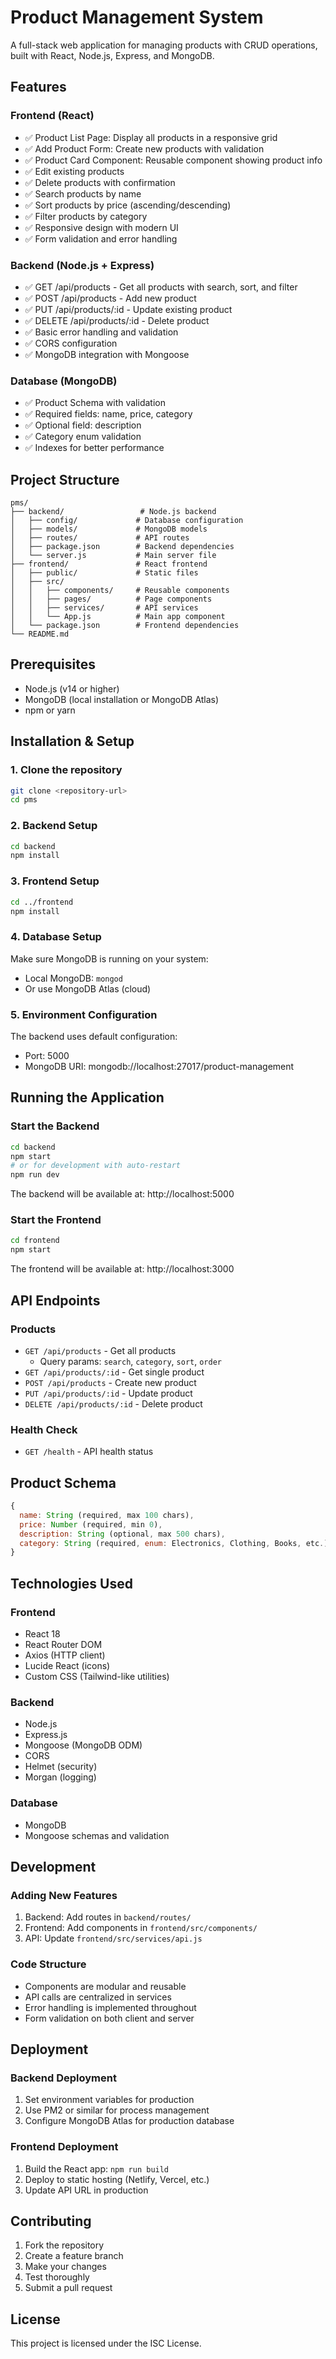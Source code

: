 # Product Management System

A full-stack web application for managing products with CRUD operations, built with React, Node.js, Express, and MongoDB.

## Features

### Frontend (React)
- ✅ Product List Page: Display all products in a responsive grid
- ✅ Add Product Form: Create new products with validation
- ✅ Product Card Component: Reusable component showing product info
- ✅ Edit existing products
- ✅ Delete products with confirmation
- ✅ Search products by name
- ✅ Sort products by price (ascending/descending)
- ✅ Filter products by category
- ✅ Responsive design with modern UI
- ✅ Form validation and error handling

### Backend (Node.js + Express)
- ✅ GET /api/products - Get all products with search, sort, and filter
- ✅ POST /api/products - Add new product
- ✅ PUT /api/products/:id - Update existing product
- ✅ DELETE /api/products/:id - Delete product
- ✅ Basic error handling and validation
- ✅ CORS configuration
- ✅ MongoDB integration with Mongoose

### Database (MongoDB)
- ✅ Product Schema with validation
- ✅ Required fields: name, price, category
- ✅ Optional field: description
- ✅ Category enum validation
- ✅ Indexes for better performance

## Project Structure

```
pms/
├── backend/                 # Node.js backend
│   ├── config/             # Database configuration
│   ├── models/             # MongoDB models
│   ├── routes/             # API routes
│   ├── package.json        # Backend dependencies
│   └── server.js           # Main server file
├── frontend/               # React frontend
│   ├── public/             # Static files
│   ├── src/
│   │   ├── components/     # Reusable components
│   │   ├── pages/          # Page components
│   │   ├── services/       # API services
│   │   └── App.js          # Main app component
│   └── package.json        # Frontend dependencies
└── README.md
```

## Prerequisites

- Node.js (v14 or higher)
- MongoDB (local installation or MongoDB Atlas)
- npm or yarn

## Installation & Setup

### 1. Clone the repository
```bash
git clone <repository-url>
cd pms
```

### 2. Backend Setup
```bash
cd backend
npm install
```

### 3. Frontend Setup
```bash
cd ../frontend
npm install
```

### 4. Database Setup
Make sure MongoDB is running on your system:
- Local MongoDB: `mongod`
- Or use MongoDB Atlas (cloud)

### 5. Environment Configuration
The backend uses default configuration:
- Port: 5000
- MongoDB URI: mongodb://localhost:27017/product-management

## Running the Application

### Start the Backend
```bash
cd backend
npm start
# or for development with auto-restart
npm run dev
```

The backend will be available at: http://localhost:5000

### Start the Frontend
```bash
cd frontend
npm start
```

The frontend will be available at: http://localhost:3000

## API Endpoints

### Products
- `GET /api/products` - Get all products
  - Query params: `search`, `category`, `sort`, `order`
- `GET /api/products/:id` - Get single product
- `POST /api/products` - Create new product
- `PUT /api/products/:id` - Update product
- `DELETE /api/products/:id` - Delete product

### Health Check
- `GET /health` - API health status

## Product Schema

```javascript
{
  name: String (required, max 100 chars),
  price: Number (required, min 0),
  description: String (optional, max 500 chars),
  category: String (required, enum: Electronics, Clothing, Books, etc.)
}
```

## Technologies Used

### Frontend
- React 18
- React Router DOM
- Axios (HTTP client)
- Lucide React (icons)
- Custom CSS (Tailwind-like utilities)

### Backend
- Node.js
- Express.js
- Mongoose (MongoDB ODM)
- CORS
- Helmet (security)
- Morgan (logging)

### Database
- MongoDB
- Mongoose schemas and validation

## Development

### Adding New Features
1. Backend: Add routes in `backend/routes/`
2. Frontend: Add components in `frontend/src/components/`
3. API: Update `frontend/src/services/api.js`

### Code Structure
- Components are modular and reusable
- API calls are centralized in services
- Error handling is implemented throughout
- Form validation on both client and server

## Deployment

### Backend Deployment
1. Set environment variables for production
2. Use PM2 or similar for process management
3. Configure MongoDB Atlas for production database

### Frontend Deployment
1. Build the React app: `npm run build`
2. Deploy to static hosting (Netlify, Vercel, etc.)
3. Update API URL in production

## Contributing

1. Fork the repository
2. Create a feature branch
3. Make your changes
4. Test thoroughly
5. Submit a pull request

## License

This project is licensed under the ISC License.